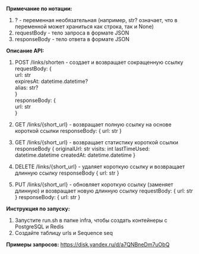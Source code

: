 **Примечание по нотации:**
1) ? - переменная необязательная (например, str? означает, что в переменной может храниться как строка, так и None)
2) requestBody - тело запроса в формате JSON
3) responseBody - тело ответа в формате JSON

**Описание API:**
1) POST /links/shorten - создает и возвращает сокращенную ссылку \
   requestBody: { \
         url: str \
     expiresAt: datetime.datetime? \
     alias: str? \
   } \
   responseBody: { \
     url: str \
   }

2) GET /links/{short_url} - возвращает полную ссылку на основе короткой ссылки
   responseBody: {
     url: str
   }
  
3) GET /links/{short_url} - возвращает статистику короткой ссылки
   responseBody {
     originalUrl: str
     visits: int
     lastTimeUsed: datetime.datetime
     createdAt: datetime.datetime
   }

4) DELETE /links/{short_url} - удаляет короткую ссылку и возвращает длинную ссылку
   responseBody {
    url: str
   }

5) PUT /links/{short_url} - обновляет короткую ссылку (заменяет длинную) и возвращает новую длинную ссылку
   requestBody: {
     url: str
   }
   responseBody: {
     url: str
   }
   
**Инструкция по запуску:**
1) Запустите run.sh в папке infra, чтобы создать контейнеры с PostgreSQL и Redis
2) Создайте таблицу urls и Sequence seq

**Примеры запросов:**
https://disk.yandex.ru/d/a7QNBneDm7uObQ
